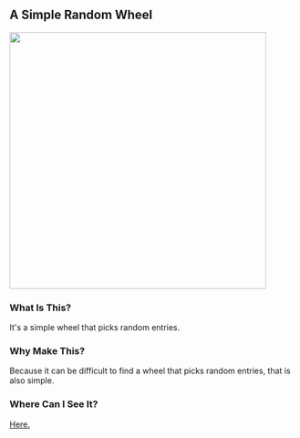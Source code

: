 ## A Simple Random Wheel

<img src='http://i.imgur.com/KAlfIrZ.png' width=450/>

### What Is This?
It's a simple wheel that picks random entries.

### Why Make This?
Because it can be difficult to find a wheel that picks random entries, that is also simple. 

### Where Can I See It?
[Here.](http://randomwheel.com)
